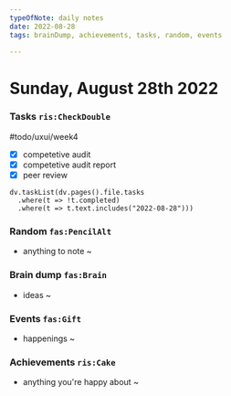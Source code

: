 ```yaml
---
typeOfNote: daily notes
date: 2022-08-28
tags: brainDump, achievements, tasks, random, events

---
```

# Sunday, August 28th 2022

### Tasks `ris:CheckDouble`
 #todo/uxui/week4
 - [x] competetive audit
 - [x] competetive audit report
 - [x] peer review

```dataviewjs
dv.taskList(dv.pages().file.tasks 
  .where(t => !t.completed)
  .where(t => t.text.includes("2022-08-28")))
```



### Random `fas:PencilAlt`
 - anything to note ~




### Brain dump `fas:Brain`
 - ideas ~ 




### Events `fas:Gift`
 - happenings ~






### Achievements `ris:Cake`
 - anything you're happy about ~ 

